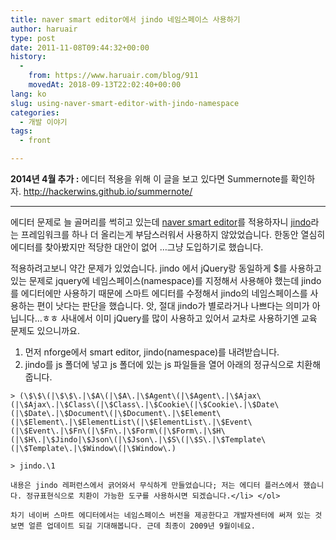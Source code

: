 ```yaml
---
title: naver smart editor에서 jindo 네임스페이스 사용하기
author: haruair
type: post
date: 2011-11-08T09:44:32+00:00
history:
  - 
    from: https://www.haruair.com/blog/911
    movedAt: 2018-09-13T22:02:40+00:00
lang: ko
slug: using-naver-smart-editor-with-jindo-namespace
categories:
  - 개발 이야기
tags:
  - front

---
```

**2014년 4월 추가 :** 에디터 적용을 위해 이 글을 보고 있다면 Summernote를 확인하자. <http://hackerwins.github.io/summernote/>

* * *

에디터 문제로 늘 골머리를 썩히고 있는데 <a href="http://dev.naver.com/projects/smarteditor" target="_blank">naver smart editor</a>를 적용하자니 <a href="http://dev.naver.com/projects/jindo" target="_blank">jindo</a>라는 프레임워크를 하나 더 올리는게 부담스러워서 사용하지 않았었습니다. 한동안 열심히 에디터를 찾아봤지만 적당한 대안이 없어 &#8230;그냥 도입하기로 했습니다.

적용하려고보니 약간 문제가 있었습니다. jindo 에서 jQuery랑 동일하게 $를 사용하고 있는 문제로 jquery에 네임스페이스(namespace)를 지정해서 사용해야 했는데 jindo를 에디터에만 사용하기 때문에 스마트 에디터를 수정해서 jindo의 네임스페이스를 사용하는 편이 낫다는 판단을 했습니다. 앗, 절대 jindo가 별로라거나 나쁘다는 의미가 아닙니다&#8230;ㅎㅎ 사내에서 이미 jQuery를 많이 사용하고 있어서 교차로 사용하기엔 교육 문제도 있으니까요.

  1. 먼저 nforge에서 smart editor, jindo(namespace)를 내려받습니다.
  2. jindo를 js 폴더에 넣고 js 폴더에 있는 js 파일들을 열어 아래의 정규식으로 치환해줍니다.
  
    > (\$\$\(|\$\$\.|\$A\(|\$A\.|\$Agent\(|\$Agent\.|\$Ajax\(|\$Ajax\.|\$Class\(|\$Class\.|\$Cookie\(|\$Cookie\.|\$Date\(|\$Date\.|\$Document\(|\$Document\.|\$Element\(|\$Element\.|\$ElementList\(|\$ElementList\.|\$Event\(|\$Event\.|\$Fn\(|\$Fn\.|\$Form\(|\$Form\.|\$H\(|\$H\.|\$Jindo|\$Json\(|\$Json\.|\$S\(|\$S\.|\$Template\(|\$Template\.|\$Window\(|\$Window\.)
    
    > jindo.\1
    
    내용은 jindo 레퍼런스에서 긁어와서 무식하게 만들었습니다; 저는 에디터 플러스에서 했습니다. 정규표현식으로 치환이 가능한 도구를 사용하시면 되겠습니다.</li> </ol> 
    
    차기 네이버 스마트 에디터에서는 네임스페이스 버전을 제공한다고 개발자센터에 써져 있는 것 보면 얼른 업데이트 되길 기대해봅니다. 근데 최종이 2009년 9월이네요.